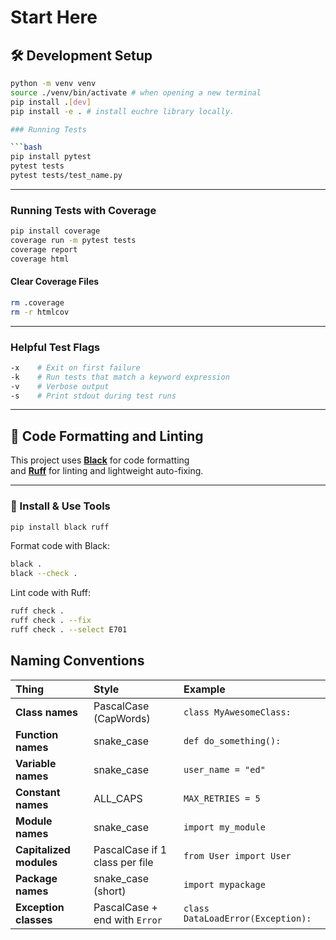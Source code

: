 # Start Here

## 🛠️ Development Setup

```bash
python -m venv venv
source ./venv/bin/activate # when opening a new terminal
pip install .[dev]
pip install -e . # install euchre library locally.

### Running Tests

```bash
pip install pytest
pytest tests
pytest tests/test_name.py
```

---

### Running Tests with Coverage

```bash
pip install coverage
coverage run -m pytest tests
coverage report
coverage html
```

#### Clear Coverage Files
```bash
rm .coverage
rm -r htmlcov
```

---

### Helpful Test Flags

```bash
-x    # Exit on first failure
-k    # Run tests that match a keyword expression
-v    # Verbose output
-s    # Print stdout during test runs
```

---

## 🎨 Code Formatting and Linting

This project uses [**Black**](https://github.com/psf/black) for code formatting  
and [**Ruff**](https://github.com/astral-sh/ruff) for linting and lightweight auto-fixing.

---

### 🔧 Install & Use Tools

```bash
pip install black ruff
```

Format code with Black:

```bash
black .
black --check .
```

Lint code with Ruff:

```bash
ruff check .
ruff check . --fix
ruff check . --select E701
```

## Naming Conventions

| Thing                   | Style                          | Example                           |
| :---------------------- | :----------------------------- | :-------------------------------- |
| **Class names**         | PascalCase (CapWords)          | `class MyAwesomeClass:`           |
| **Function names**      | snake\_case                    | `def do_something():`             |
| **Variable names**      | snake\_case                    | `user_name = "ed"`                |
| **Constant names**      | ALL\_CAPS                      | `MAX_RETRIES = 5`                 |
| **Module names**        | snake\_case                    | `import my_module`                |
| **Capitalized modules** | PascalCase if 1 class per file | `from User import User`           |
| **Package names**       | snake\_case (short)            | `import mypackage`                |
| **Exception classes**   | PascalCase + end with `Error`  | `class DataLoadError(Exception):` |
